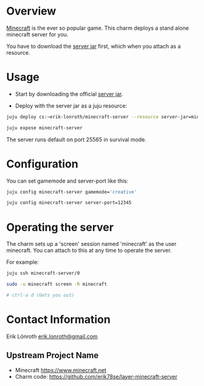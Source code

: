 # Overview
[Minecraft] is the ever so popular game. This charm deploys a stand alone minecraft server for you.

You have to download the [server jar] first, which when you attach as a resource.

# Usage

* Start by downloading the official [server jar].

* Deploy with the server jar as a juju resource:

```bash
juju deploy cs:~erik-lonroth/minecraft-server --resource server-jar=minecraft_server.1.14.jar

juju expose minecraft-server
```

The server runs default on port 25565 in survival mode.

# Configuration
You can set gamemode and server-port like this:
```bash
juju config minecraft-server gamemode='creative'

juju config minecraft-server server-port=12345
```

# Operating the server
The charm sets up a 'screen' session named 'minecraft' as the user minecraft. 
You can attach to this at any time to operate the server.

For example:
```bash
juju ssh minecraft-server/0

sudo -u minecraft screen -R minecraft

# ctrl-a d (Gets you out)
```

# Contact Information
Erik Lönroth <erik.lonroth@gmail.com>

## Upstream Project Name

  - Minecraft https://www.minecraft.net
  - Charm code: https://github.com/erik78se/layer-minecraft-server

[Minecraft]: https://www.minecraft.net
[Erik]: http://eriklonroth@wordpress.com
[server jar]: https://www.minecraft.net/sv-se/download/server/
